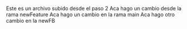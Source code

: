 Este es un archivo subido desde el paso 2
Aca hago un cambio desde la rama newFeature
Aca hago un cambio en la rama main
Aca hago otro cambio en la newFB
